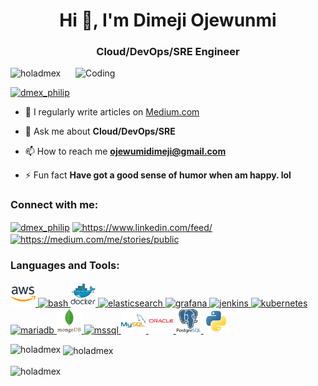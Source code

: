 <h1 align="center">Hi 👋, I'm Dimeji Ojewunmi</h1>
<h3 align="center">Cloud/DevOps/SRE Engineer</h3>
<img align="right" alt="Coding" width="400" src="https://encrypted-tbn0.gstatic.com/images?q=tbn:ANd9GcRJJmib_NM6aTaO8XiB2FAD7j7620N9ShLMrQhI7WywucVwOOgARp36SDRT94Rls5KiFcE&usqp=CAU">

<p align="left"> <img src="https://komarev.com/ghpvc/?username=holadmex&label=Profile%20views&color=0e75b6&style=flat" alt="holadmex" /> </p>

<p align="left"> <a href="https://twitter.com/dmex_philip" target="blank"><img src="https://img.shields.io/twitter/follow/dmex_philip?logo=twitter&style=for-the-badge" alt="dmex_philip" /></a> </p>

- 📝 I regularly write articles on [Medium.com](Medium.com)

- 💬 Ask me about **Cloud/DevOps/SRE**

- 📫 How to reach me **ojewumidimeji@gmail.com**

- ⚡ Fun fact **Have got a good sense of humor when am happy. lol**

<h3 align="left">Connect with me:</h3>
<p align="left">
<a href="https://twitter.com/dmex_philip" target="blank"><img align="center" src="https://raw.githubusercontent.com/rahuldkjain/github-profile-readme-generator/master/src/images/icons/Social/twitter.svg" alt="dmex_philip" height="30" width="40" /></a>
<a href="https://linkedin.com/in/https://www.linkedin.com/feed/" target="blank"><img align="center" src="https://raw.githubusercontent.com/rahuldkjain/github-profile-readme-generator/master/src/images/icons/Social/linked-in-alt.svg" alt="https://www.linkedin.com/feed/" height="30" width="40" /></a>
<a href="https://medium.com/https://medium.com/me/stories/public" target="blank"><img align="center" src="https://raw.githubusercontent.com/rahuldkjain/github-profile-readme-generator/master/src/images/icons/Social/medium.svg" alt="https://medium.com/me/stories/public" height="30" width="40" /></a>
</p>

<h3 align="left">Languages and Tools:</h3>
<p align="left"> <a href="https://aws.amazon.com" target="_blank" rel="noreferrer"> <img src="https://raw.githubusercontent.com/devicons/devicon/master/icons/amazonwebservices/amazonwebservices-original-wordmark.svg" alt="aws" width="40" height="40"/> </a> <a href="https://www.gnu.org/software/bash/" target="_blank" rel="noreferrer"> <img src="https://www.vectorlogo.zone/logos/gnu_bash/gnu_bash-icon.svg" alt="bash" width="40" height="40"/> </a> <a href="https://www.docker.com/" target="_blank" rel="noreferrer"> <img src="https://raw.githubusercontent.com/devicons/devicon/master/icons/docker/docker-original-wordmark.svg" alt="docker" width="40" height="40"/> </a> <a href="https://www.elastic.co" target="_blank" rel="noreferrer"> <img src="https://www.vectorlogo.zone/logos/elastic/elastic-icon.svg" alt="elasticsearch" width="40" height="40"/> </a> <a href="https://grafana.com" target="_blank" rel="noreferrer"> <img src="https://www.vectorlogo.zone/logos/grafana/grafana-icon.svg" alt="grafana" width="40" height="40"/> </a> <a href="https://www.jenkins.io" target="_blank" rel="noreferrer"> <img src="https://www.vectorlogo.zone/logos/jenkins/jenkins-icon.svg" alt="jenkins" width="40" height="40"/> </a> <a href="https://kubernetes.io" target="_blank" rel="noreferrer"> <img src="https://www.vectorlogo.zone/logos/kubernetes/kubernetes-icon.svg" alt="kubernetes" width="40" height="40"/> </a> <a href="https://mariadb.org/" target="_blank" rel="noreferrer"> <img src="https://www.vectorlogo.zone/logos/mariadb/mariadb-icon.svg" alt="mariadb" width="40" height="40"/> </a> <a href="https://www.mongodb.com/" target="_blank" rel="noreferrer"> <img src="https://raw.githubusercontent.com/devicons/devicon/master/icons/mongodb/mongodb-original-wordmark.svg" alt="mongodb" width="40" height="40"/> </a> <a href="https://www.microsoft.com/en-us/sql-server" target="_blank" rel="noreferrer"> <img src="https://www.svgrepo.com/show/303229/microsoft-sql-server-logo.svg" alt="mssql" width="40" height="40"/> </a> <a href="https://www.mysql.com/" target="_blank" rel="noreferrer"> <img src="https://raw.githubusercontent.com/devicons/devicon/master/icons/mysql/mysql-original-wordmark.svg" alt="mysql" width="40" height="40"/> </a> <a href="https://www.oracle.com/" target="_blank" rel="noreferrer"> <img src="https://raw.githubusercontent.com/devicons/devicon/master/icons/oracle/oracle-original.svg" alt="oracle" width="40" height="40"/> </a> <a href="https://www.postgresql.org" target="_blank" rel="noreferrer"> <img src="https://raw.githubusercontent.com/devicons/devicon/master/icons/postgresql/postgresql-original-wordmark.svg" alt="postgresql" width="40" height="40"/> </a> <a href="https://www.python.org" target="_blank" rel="noreferrer"> <img src="https://raw.githubusercontent.com/devicons/devicon/master/icons/python/python-original.svg" alt="python" width="40" height="40"/> </a> </p>

<p><img align="left" src="https://github-readme-stats.vercel.app/api/top-langs?username=holadmex&show_icons=true&locale=en&layout=compact" alt="holadmex" /></p>

<p>&nbsp;<img align="center" src="https://github-readme-stats.vercel.app/api?username=holadmex&show_icons=true&locale=en" alt="holadmex" /></p>

<p><img align="center" src="https://github-readme-streak-stats.herokuapp.com/?user=holadmex&" alt="holadmex" /></p>
